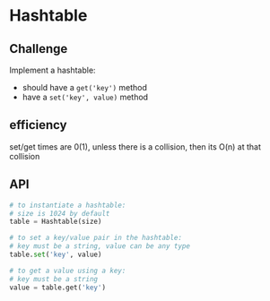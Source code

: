 # Hashtable

## Challenge

Implement a hashtable:

* should have a `get('key')` method
* have a `set('key', value)` method

## efficiency

set/get times are 0(1), unless there is a collision, then its O(n) at that collision

## API

```python
# to instantiate a hashtable:
# size is 1024 by default
table = Hashtable(size)

# to set a key/value pair in the hashtable:
# key must be a string, value can be any type
table.set('key', value)

# to get a value using a key:
# key must be a string
value = table.get('key')
```
